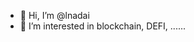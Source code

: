 - 👋 Hi, I’m @lnadai
- 👀 I’m interested in blockchain, DEFI, ......

<!---
lnadai/lnadai is a ✨ special ✨ repository because its `README.md` (this file) appears on your GitHub profile.
You can click the Preview link to take a look at your changes.
--->

